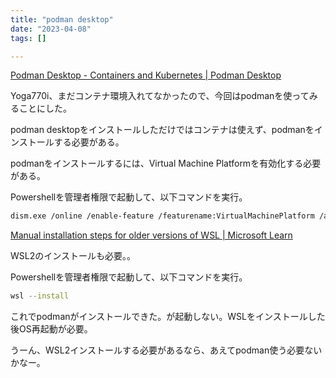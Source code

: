 ```yaml
---
title: "podman desktop"
date: "2023-04-08"
tags: []

---
```


[Podman Desktop - Containers and Kubernetes | Podman Desktop](https://podman-desktop.io/)

Yoga770i、まだコンテナ環境入れてなかったので、今回はpodmanを使ってみることにした。

podman desktopをインストールしただけではコンテナは使えず、podmanをインストールする必要がある。

podmanをインストールするには、Virtual Machine Platformを有効化する必要がある。

Powershellを管理者権限で起動して、以下コマンドを実行。
```sh
dism.exe /online /enable-feature /featurename:VirtualMachinePlatform /all /norestart
```
[Manual installation steps for older versions of WSL | Microsoft Learn](https://learn.microsoft.com/en-us/windows/wsl/install-manual#step-3---enable-virtual-machine-feature)

WSL2のインストールも必要。。

Powershellを管理者権限で起動して、以下コマンドを実行。
```sh
wsl --install
```

これでpodmanがインストールできた。が起動しない。WSLをインストールした後OS再起動が必要。

うーん、WSL2インストールする必要があるなら、あえてpodman使う必要ないかなー。
